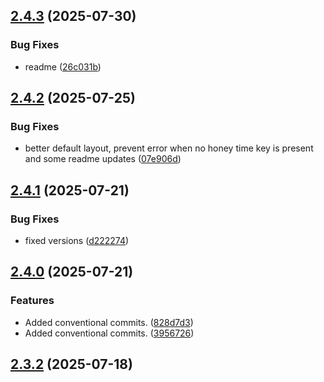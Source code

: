 ## [2.4.3](https://github.com/tearoom1/uniform-contact-block/compare/v2.4.2...v2.4.3) (2025-07-30)


### Bug Fixes

* readme ([26c031b](https://github.com/tearoom1/uniform-contact-block/commit/26c031ba103d855e79fc6b1e5be549830d56a06c))

## [2.4.2](https://github.com/tearoom1/uniform-contact-block/compare/v2.4.1...v2.4.2) (2025-07-25)


### Bug Fixes

* better default layout, prevent error when no honey time key is present and some readme updates ([07e906d](https://github.com/tearoom1/uniform-contact-block/commit/07e906d6f06ab25b9bf5d428fd7f523a6fee992e))

## [2.4.1](https://github.com/tearoom1/uniform-contact-block/compare/v2.4.0...v2.4.1) (2025-07-21)


### Bug Fixes

* fixed versions ([d222274](https://github.com/tearoom1/uniform-contact-block/commit/d2222745d2b208dc639693771cda73efd3c4762c))

## [2.4.0](https://github.com/tearoom1/uniform-contact-block/compare/v2.3.2...v2.4.0) (2025-07-21)


### Features

* Added conventional commits. ([828d7d3](https://github.com/tearoom1/uniform-contact-block/commit/828d7d30757b8e2cc0dfeb640aa02fd7d0442dd1))
* Added conventional commits. ([3956726](https://github.com/tearoom1/uniform-contact-block/commit/395672655c97c6eeac338fee7f20675c8999862b))

## [2.3.2](https://github.com/tearoom1/uniform-contact-block/compare/v2.3.1...v2.3.2) (2025-07-18)

